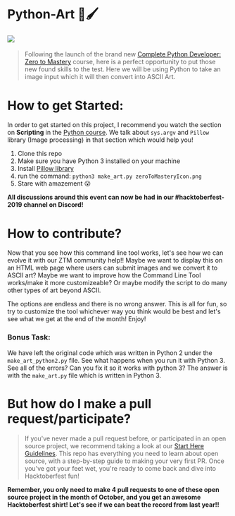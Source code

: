 # Python-Art 🎨🖌️

#### [![](https://img.shields.io/badge/PYTHON%20PROJECT-ASCII%20Art%20-blue?style=for-the-badge&logo=Python)](./ASCII-Art/)
> Following the launch of the brand new [Complete Python Developer: Zero to Mastery](https://www.udemy.com/course/complete-python-developer-zero-to-mastery/?couponCode=LEVELUPZTM) course, here is a perfect opportunity to put those new found skills to the test. Here we will be using Python to take an image input which it will then convert into ASCII Art.

# How to get Started:
In order to get started on this project, I recommend you watch the section on **Scripting** in the [Python course](https://www.udemy.com/course/complete-python-developer-zero-to-mastery/?couponCode=LEVELUPZTM). We talk about ```sys.argv``` and ```Pillow``` library (Image processing) in that section which would help you!

1. Clone this repo
2. Make sure you have Python 3 installed on your machine
3. Install [Pillow library](https://pillow.readthedocs.io/en/stable/installation.html)
4. run the command: `python3 make_art.py zeroToMasteryIcon.png`
5. Stare with amazement 😮


**All discussions around this event can now be had in our #hacktoberfest-2019 channel on Discord!**

# How to contribute?

Now that you see how this command line tool works, let's see how we can evolve it with our ZTM community help!! Maybe we want to display this on an HTML web page where users can submit images and we convert it to ASCII art? Maybe we want to improve how the Command Line Tool works/make it more customizeable? Or maybe modify the script to do many other types of art beyond ASCII. 

The options are endless and there is no wrong answer. This is all for fun, so try to customize the tool whichever way you think would be best and let's see what we get at the end of the month! Enjoy! 

### Bonus Task:
We have left the original code which was written in Python 2 under the `make_art_python2.py` file. See what happens when you run it with Python 3. See all of the errors? Can you fix it so it works with python 3? The answer is with the `make_art.py` file which is written in Python 3.


# But how do I make a pull request/participate?

> If you've never made a pull request before, or participated in an open source project, we recommend taking a look at our [Start Here Guidelines](https://github.com/zero-to-mastery/start-here-guidelines). This repo has everything you need to learn about open source, with a step-by-step guide to making your very first PR.
> Once you've got your feet wet, you're ready to come back and dive into Hacktoberfest fun!

**Remember, you only need to make 4 pull requests to one of these open source project in the month of October, and you get an awesome Hacktoberfest shirt! Let's see if we can beat the record from last year!!**
